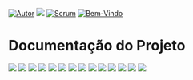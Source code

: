 [![Autor](https://img.shields.io/badge/Autor-joao-red.svg)](https://www.linkedin.com/in/jo%C3%A3o-victor-soares-saraiva-7a51481b4/) [![](https://img.shields.io/badge/python-3.7+-blue.svg)](https://www.python.org/downloads/release/python-365/) [![Scrum](https://img.shields.io/badge/Licença-Scrum-blue.svg)](https://certiprof.com/pages/scrum-foundations-professional-certificate-sfpc-ptbr) [![Bem-Vindo](https://img.shields.io/badge/Contribuição-welcome-brightgreen.svg?style=flat)](https://github.com/Joao-Victor-Soares)

# Documentação do Projeto
![](Documentacao/Relatorio/1.png)
![](Documentacao/Relatorio/2.png)
![](Documentacao/Relatorio/3.png)
![](Documentacao/Relatorio/4.png)
![](Documentacao/Relatorio/5.png)
![](Documentacao/Relatorio/6.png)
![](Documentacao/Relatorio/7.png)
![](Documentacao/Relatorio/8.png)
![](Documentacao/Relatorio/9.png)
![](Documentacao/Relatorio/10.png)
![](Documentacao/Relatorio/11.png)
![](Documentacao/Relatorio/12.png)
![](Documentacao/Relatorio/13.png)
![](Documentacao/Relatorio/14.png)
